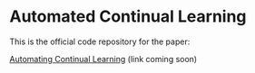# Automated Continual Learning

This is the official code repository for the paper:

[Automating Continual Learning]() (link coming soon)

